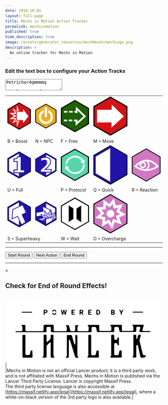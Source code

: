 ```yaml
---
date: 2019-10-01
layout: full-page
title: Mechs in Motion Action Tracker
permalink: mechsinmotion
published: true
hide_description: true
image: /assets/generator_resources/mechHexes/mechLogo.png
description: >
  An online tracker for Mechs in Motion
---
```


<div class="mechCard">
  <h3>Edit the text box to configure your Action Tracks</h3>
  <div class="row">
    <div class="col-4">
      <textarea id="quickEntry">Petrichor4qmmmmq&#10;
Absalom-33mmqfqoq&#10;
Titania6pmmppmqbppqmpp&#10;
Margreave3mqqoq&#10;
Berserker5mmmmqq&#10;
Assault4mwwmqs&#10;
Elite4qmmmqqmmmuf&#10;
Goliath3qsm&#10;
Priest5qqmmmmr</textarea>
    </div>
    <div class="col-8">
      <table id="motionKey">
        <tr>
        <td><img class="actionImg" src="/assets/generator_resources/mechHexes/boostmovehex.png"></td>
        <td><img class="actionImg" src="/assets/generator_resources/mechHexes/extraactivationhex.png"></td>
        <td><img class="actionImg" src="/assets/generator_resources/mechHexes/freeactionhex.png"></td>
        <td><img class="actionImg" src="/assets/generator_resources/mechHexes/movehex.png"></td>
        <td></td>
        </tr>
        <tr>
          <td>
            B = Boost
          </td>
          <td>
            N = NPC
          </td>
          <td>
            F = Free
          </td>
          <td>
            M = Move
          </td>
          <td>
          </td>
          </tr>
          <tr>
          <td><img class="actionImg" src="/assets/generator_resources/mechHexes/fullaction1hex.png"></td>
          <td><img class="actionImg" src="/assets/generator_resources/mechHexes/fullaction2hex.png"></td>
          <td><img class="actionImg" src="/assets/generator_resources/mechHexes/protocolhex.png"></td>
          <td><img class="actionImg" src="/assets/generator_resources/mechHexes/quickactionhex.png"></td>
          <td><img class="actionImg" src="/assets/generator_resources/mechHexes/reacthex.png"></td>
          </tr>
          <tr>
          <td colspan="2">
            U = Full
          </td>
          <td>
            P = Protocol
          </td>
          <td>
            Q = Quick
          </td>
          <td>
            R = Reaction
          </td>
        </tr>
        <tr>
          <td><img class="actionImg" src="/assets/generator_resources/mechHexes/superheavyhex1.png"></td>
          <td><img class="actionImg" src="/assets/generator_resources/mechHexes/superheavyhex2.png"></td>
          <td><img class="actionImg" src="/assets/generator_resources/mechHexes/waithex.png"></td>
          <td><img class="actionImg" src="/assets/generator_resources/mechHexes/overchargehex.png"></td>
                    <td></td>
        </tr>
        <tr>
          <td colspan="2">
            S = Superheavy
          </td>
          <td>
            W = Wait
          </td>
          <td>
            O = Overcharge
          </td>
          <td></td>
        </tr>
      </table>
    </div>
  </div>
  <hr>
  <button class="stygian-button" type="button" onclick="startRound()">Start Round</button>
  <button class="stygian-button" type="button" onclick="nextAction()">Next
    Action</button>
  <button class="stygian-button" type="button" onclick="endRound()">End Round</button>
  <hr>
<div id="alertModal">
  <div id="ebcf_modal-content">
    <span id="ebcf_close">&times;</span>
    <h2>Check for End of Round Effects!</h2>
  </div>
</div>

  <table id="mechtracks"></table>
</div>

|![assets/generator_resources/mechHexes/lancerLogo.png](assets/generator_resources/mechHexes/lancerLogo.png)|Mechs in Motion is not an official Lancer product; it is a third party work, and is not affiliated with Massif Press. Mechs in Motion is published via the Lancer Third Party License. Lancer is copyright Massif Press.<br>The third party license language is also accessible at [https://massif.netlify.app/legal](https://massif.netlify.app/legal), where a white-on-black version of the 3rd party logo is also available.|

<!--Necessary for allowing the sticky buttons and background changes-->
<style>

hy-push-state, hy-drawer {
overflow: clip;
display: contents;
}

</style>

<script async src="/assets/generator_resources/mechsinmotion.js" language="javascript" type="text/javascript"></script>
